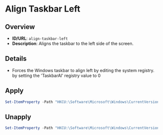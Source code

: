 # Align Taskbar Left

## Overview
- **ID/URL**: `align-taskbar-left`
- **Description**: Aligns the taskbar to the left side of the screen.



## Details

- Forces the Windows taskbar to align left by editing the system registry. by setting the 'TaskbarAl' registry value to 0





## Apply

```powershell
Set-ItemProperty -Path "HKCU:\Software\Microsoft\Windows\CurrentVersion\Explorer\Advanced" -Name "TaskbarAl" -Type DWord -Value 0

```

## Unapply

```powershell
Set-ItemProperty -Path "HKCU:\Software\Microsoft\Windows\CurrentVersion\Explorer\Advanced" -Name "TaskbarAl" -Type DWord -Value 1

```
